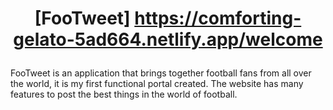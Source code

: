 # <p align="center"> [FooTweet] https://comforting-gelato-5ad664.netlify.app/welcome </p>
FooTweet is an application that brings together football fans from all over the world, it is my first functional portal created. The website has many features to post the best things in the world of football.



